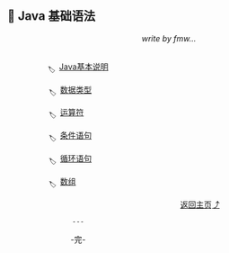 ## &emsp;&emsp;&emsp;&emsp;&emsp;&emsp;🚀 Java 基础语法

<div align="right">
    <i>write by fmw...&emsp;&emsp;&emsp;</i>
</div>

<br>

<div align="center">

<sub>🏷</sub>&ensp;[Java基本说明](%E7%AB%A0%E8%8A%821.md) 

<sub>🏷</sub>&ensp;[数据类型](%E7%AB%A0%E8%8A%822.md)&emsp;&emsp;

<sub>🏷</sub>&ensp;[运算符](%E7%AB%A0%E8%8A%823.md)&emsp;&emsp;&emsp;

<sub>🏷</sub>&ensp;[条件语句](%E7%AB%A0%E8%8A%824.md)&emsp;&emsp;

<sub>🏷</sub>&ensp;[循环语句](%E7%AB%A0%E8%8A%825.md)&emsp;&emsp;

<sub>🏷</sub>&ensp;[数组](%E7%AB%A0%E8%8A%826.md)&emsp;&emsp;&emsp;&emsp;

<div align="right">
    <a href="https://github.com/fmw666/Java/">返回主页⤴</a>
</div>

    ---

-完-

</div>
